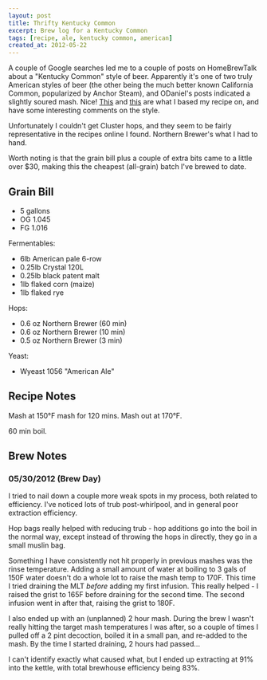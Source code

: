 ```yaml
---
layout: post
title: Thrifty Kentucky Common
excerpt: Brew log for a Kentucky Common
tags: [recipe, ale, kentucky common, american]
created_at: 2012-05-22
---
```



A couple of Google searches led me to a couple of posts on HomeBrewTalk about a "Kentucky Common" style of beer.  Apparently it's one of two truly American styles of beer (the other being the much better known California Common, popularized by Anchor Steam), and ODaniel's posts indicated a slightly soured mash.  Nice!  [This](http://www.homebrewtalk.com/f12/kentucky-common-sourness-126826/) and [this](http://www.homebrewtalk.com/f66/kiss-yer-cousin-rye-kentucky-common-ale-290419/) are what I based my recipe on, and have some interesting comments on the style.

Unfortunately I couldn't get Cluster hops, and they seem to be fairly representative in the recipes online I found.  Northern Brewer's what I had to hand.

Worth noting is that the grain bill plus a couple of extra bits came to a little over $30, making this the cheapest (all-grain) batch I've brewed to date.


## Grain Bill

* 5 gallons
* OG 1.045
* FG 1.016

Fermentables:

- 6lb American pale 6-row
- 0.25lb Crystal 120L
- 0.25lb black patent malt
- 1lb flaked corn (maize)
- 1lb flaked rye


Hops:

- 0.6 oz Northern Brewer (60 min)
- 0.6 oz Northern Brewer (10 min)
- 0.5 oz Northern Brewer (3 min)

Yeast: 

- Wyeast 1056 "American Ale"

## Recipe Notes

Mash at 150&deg;F mash for 120 mins.  Mash out at 170&deg;F.

60 min boil.  


## Brew Notes

### 05/30/2012 (Brew Day)

I tried to nail down a couple more weak spots in my process, both related to
efficiency.  I've noticed lots of trub post-whirlpool, and in general poor
extraction efficiency.  

Hop bags really helped with reducing trub - hop additions go into the boil in
the normal way, except instead of throwing the hops in directly, they go in a
small muslin bag.  

Something I have consistently not hit properly in previous mashes was the rinse
temperature.  Adding a small amount of water at boiling to 3 gals of 150F water
doesn't do a whole lot to raise the mash temp to 170F.  This time I tried
draining the MLT *before* adding my first infusion.  This really helped - I
raised the grist to 165F before draining for the second time.  The second
infusion went in after that, raising the grist to 180F.

I also ended up with an (unplanned) 2 hour mash.  During the brew I wasn't
really hitting the target mash temperatures I was after, so a couple of times I
pulled off a 2 pint decoction, boiled it in a small pan, and re-added to the
mash.  By the time I started draining, 2 hours had passed...

I can't identify exactly what caused what, but I ended up extracting at 91%
into the kettle, with total brewhouse efficiency being 83%.  


